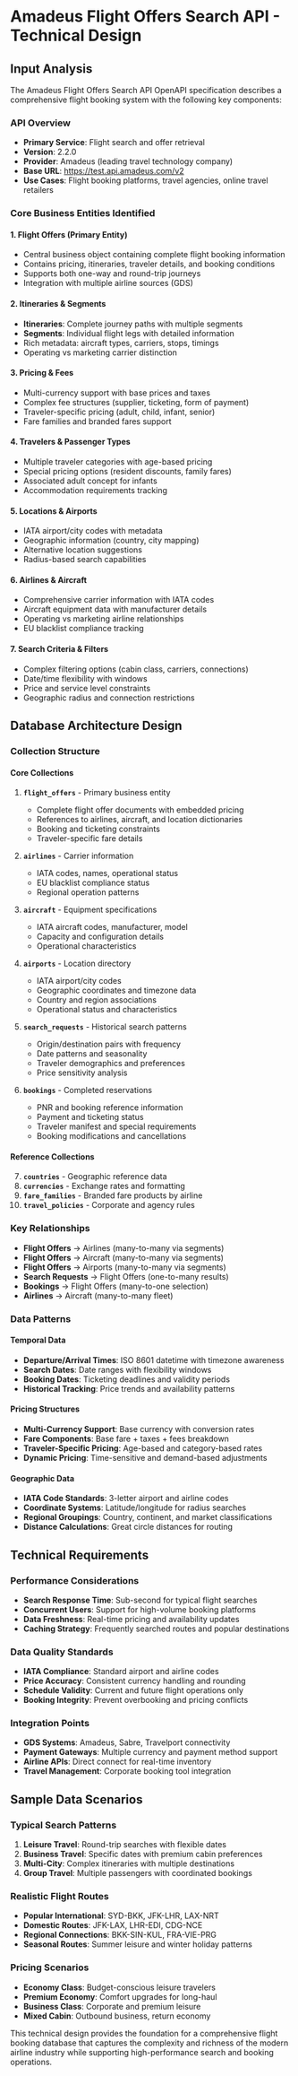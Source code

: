 # Amadeus Flight Offers Search API - Technical Design

## Input Analysis

The Amadeus Flight Offers Search API OpenAPI specification describes a comprehensive flight booking system with the following key components:

### API Overview
- **Primary Service**: Flight search and offer retrieval
- **Version**: 2.2.0
- **Provider**: Amadeus (leading travel technology company)
- **Base URL**: https://test.api.amadeus.com/v2
- **Use Cases**: Flight booking platforms, travel agencies, online travel retailers

### Core Business Entities Identified

#### 1. **Flight Offers** (Primary Entity)
- Central business object containing complete flight booking information
- Contains pricing, itineraries, traveler details, and booking conditions
- Supports both one-way and round-trip journeys
- Integration with multiple airline sources (GDS)

#### 2. **Itineraries & Segments**
- **Itineraries**: Complete journey paths with multiple segments
- **Segments**: Individual flight legs with detailed information
- Rich metadata: aircraft types, carriers, stops, timings
- Operating vs marketing carrier distinction

#### 3. **Pricing & Fees**
- Multi-currency support with base prices and taxes
- Complex fee structures (supplier, ticketing, form of payment)
- Traveler-specific pricing (adult, child, infant, senior)
- Fare families and branded fares support

#### 4. **Travelers & Passenger Types**
- Multiple traveler categories with age-based pricing
- Special pricing options (resident discounts, family fares)
- Associated adult concept for infants
- Accommodation requirements tracking

#### 5. **Locations & Airports**
- IATA airport/city codes with metadata
- Geographic information (country, city mapping)
- Alternative location suggestions
- Radius-based search capabilities

#### 6. **Airlines & Aircraft**
- Comprehensive carrier information with IATA codes
- Aircraft equipment data with manufacturer details
- Operating vs marketing airline relationships
- EU blacklist compliance tracking

#### 7. **Search Criteria & Filters**
- Complex filtering options (cabin class, carriers, connections)
- Date/time flexibility with windows
- Price and service level constraints
- Geographic radius and connection restrictions

## Database Architecture Design

### Collection Structure

#### Core Collections

1. **`flight_offers`** - Primary business entity
   - Complete flight offer documents with embedded pricing
   - References to airlines, aircraft, and location dictionaries
   - Booking and ticketing constraints
   - Traveler-specific fare details

2. **`airlines`** - Carrier information
   - IATA codes, names, operational status
   - EU blacklist compliance status
   - Regional operation patterns

3. **`aircraft`** - Equipment specifications  
   - IATA aircraft codes, manufacturer, model
   - Capacity and configuration details
   - Operational characteristics

4. **`airports`** - Location directory
   - IATA airport/city codes
   - Geographic coordinates and timezone data
   - Country and region associations
   - Operational status and characteristics

5. **`search_requests`** - Historical search patterns
   - Origin/destination pairs with frequency
   - Date patterns and seasonality
   - Traveler demographics and preferences
   - Price sensitivity analysis

6. **`bookings`** - Completed reservations
   - PNR and booking reference information
   - Payment and ticketing status
   - Traveler manifest and special requirements
   - Booking modifications and cancellations

#### Reference Collections

7. **`countries`** - Geographic reference data
8. **`currencies`** - Exchange rates and formatting
9. **`fare_families`** - Branded fare products by airline
10. **`travel_policies`** - Corporate and agency rules

### Key Relationships

- **Flight Offers** → Airlines (many-to-many via segments)
- **Flight Offers** → Aircraft (many-to-many via segments) 
- **Flight Offers** → Airports (many-to-many via segments)
- **Search Requests** → Flight Offers (one-to-many results)
- **Bookings** → Flight Offers (many-to-one selection)
- **Airlines** → Aircraft (many-to-many fleet)

### Data Patterns

#### Temporal Data
- **Departure/Arrival Times**: ISO 8601 datetime with timezone awareness
- **Search Dates**: Date ranges with flexibility windows  
- **Booking Dates**: Ticketing deadlines and validity periods
- **Historical Tracking**: Price trends and availability patterns

#### Pricing Structures
- **Multi-Currency Support**: Base currency with conversion rates
- **Fare Components**: Base fare + taxes + fees breakdown
- **Traveler-Specific Pricing**: Age-based and category-based rates
- **Dynamic Pricing**: Time-sensitive and demand-based adjustments

#### Geographic Data
- **IATA Code Standards**: 3-letter airport and airline codes
- **Coordinate Systems**: Latitude/longitude for radius searches
- **Regional Groupings**: Country, continent, and market classifications
- **Distance Calculations**: Great circle distances for routing

## Technical Requirements

### Performance Considerations
- **Search Response Time**: Sub-second for typical flight searches
- **Concurrent Users**: Support for high-volume booking platforms
- **Data Freshness**: Real-time pricing and availability updates
- **Caching Strategy**: Frequently searched routes and popular destinations

### Data Quality Standards
- **IATA Compliance**: Standard airport and airline codes
- **Price Accuracy**: Consistent currency handling and rounding
- **Schedule Validity**: Current and future flight operations only
- **Booking Integrity**: Prevent overbooking and pricing conflicts

### Integration Points
- **GDS Systems**: Amadeus, Sabre, Travelport connectivity
- **Payment Gateways**: Multiple currency and payment method support
- **Airline APIs**: Direct connect for real-time inventory
- **Travel Management**: Corporate booking tool integration

## Sample Data Scenarios

### Typical Search Patterns
1. **Leisure Travel**: Round-trip searches with flexible dates
2. **Business Travel**: Specific dates with premium cabin preferences  
3. **Multi-City**: Complex itineraries with multiple destinations
4. **Group Travel**: Multiple passengers with coordinated bookings

### Realistic Flight Routes
- **Popular International**: SYD-BKK, JFK-LHR, LAX-NRT
- **Domestic Routes**: JFK-LAX, LHR-EDI, CDG-NCE
- **Regional Connections**: BKK-SIN-KUL, FRA-VIE-PRG
- **Seasonal Routes**: Summer leisure and winter holiday patterns

### Pricing Scenarios
- **Economy Class**: Budget-conscious leisure travelers
- **Premium Economy**: Comfort upgrades for long-haul
- **Business Class**: Corporate and premium leisure
- **Mixed Cabin**: Outbound business, return economy

This technical design provides the foundation for a comprehensive flight booking database that captures the complexity and richness of the modern airline industry while supporting high-performance search and booking operations.